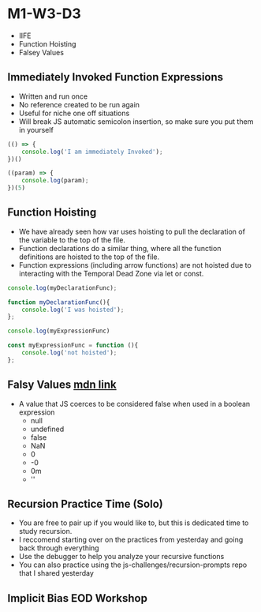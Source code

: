 # M1-W3-D3

- IIFE
- Function Hoisting
- Falsey Values


## Immediately Invoked Function Expressions

- Written and run once
- No reference created to be run again
- Useful for niche one off situations
- Will break JS automatic semicolon insertion, so make sure you put them in yourself

```js
(() => {
    console.log('I am immediately Invoked');
})()

((param) => {
    console.log(param);
})(5)
```

## Function Hoisting

- We have already seen how var uses hoisting to pull the declaration of the variable to the top of the file. 
- Function declarations do a similar thing, where all the function definitions are hoisted to the top of the file.
- Function expressions (including arrow functions) are not hoisted due to interacting with the Temporal Dead Zone via let or const.

```js
console.log(myDeclarationFunc);

function myDeclarationFunc(){
    console.log('I was hoisted');
};

console.log(myExpressionFunc)

const myExpressionFunc = function (){
    console.log('not hoisted');
};
```

## Falsy Values [mdn link](https://developer.mozilla.org/en-US/docs/Glossary/Falsy)

- A value that JS coerces to be considered false when used in a boolean expression
    - null
    - undefined
    - false
    - NaN
    - 0
    - -0
    - 0m
    - ''

## Recursion Practice Time (Solo)

- You are free to pair up if you would like to, but this is dedicated time to study recursion.
- I reccomend starting over on the practices from yesterday and going back through everything
- Use the debugger to help you analyze your recursive functions
- You can also practice using the js-challenges/recursion-prompts repo that I shared yesterday

## Implicit Bias EOD Workshop